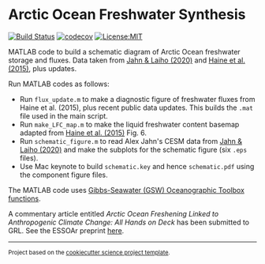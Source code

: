 Arctic Ocean Freshwater Synthesis
==============================
[![Build Status](https://travis-ci.com/ThomasHaine/arctic_ocean_freshwater_synthesis.svg?branch=master)](https://travis-ci.com/ThomasHaine/arctic_ocean_freshwater_synthesis)
[![codecov](https://codecov.io/gh/ThomasHaine/arctic_ocean_freshwater_synthesis/branch/master/graph/badge.svg)](https://codecov.io/gh/ThomasHaine/arctic_ocean_freshwater_synthesis)
[![License:MIT](https://img.shields.io/badge/License-MIT-lightgray.svg?style=flt-square)](https://opensource.org/licenses/MIT)

MATLAB code to build a schematic diagram of Arctic Ocean freshwater storage and fluxes. Data taken from [Jahn & Laiho (2020)](https://agupubs.onlinelibrary.wiley.com/doi/full/10.1029/2020GL088854) and [Haine et al. (2015)](https://www.sciencedirect.com/science/article/pii/S0921818114003129?via%3Dihub), plus updates.

Run MATLAB codes as follows:

* Run `flux_update.m` to make a diagnostic figure of freshwater fluxes from Haine et al. (2015), plus recent public data updates. This builds the `.mat` file used in the main script.
* Run `make_LFC_map.m` to make the liquid freshwater content basemap adapted from [Haine et al. (2015)](https://www.sciencedirect.com/science/article/pii/S0921818114003129?via%3Dihub) Fig. 6.
* Run `schematic_figure.m` to read Alex Jahn's CESM data from [Jahn & Laiho (2020)](https://agupubs.onlinelibrary.wiley.com/doi/full/10.1029/2020GL088854) and make the subplots for the schematic figure (six `.eps` files).
* Use Mac keynote to build `schematic.key` and hence `schematic.pdf` using the component figure files.

The MATLAB code uses [Gibbs-Seawater (GSW) Oceanographic Toolbox functions](http://www.teos-10.org/software.htm#1).
 
A commentary article entitled *Arctic Ocean Freshening Linked to Anthropogenic Climate Change: All Hands on Deck* has been submitted to GRL. See the ESSOAr preprint [here](https://www.essoar.org/doi/abs/10.1002/essoar.10504220.1).

--------

<p><small>Project based on the <a target="_blank" href="https://github.com/jbusecke/cookiecutter-science-project">cookiecutter science project template</a>.</small></p>
